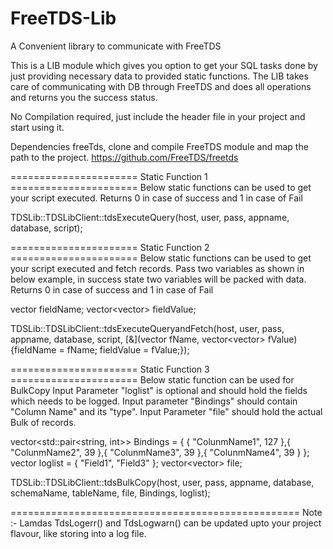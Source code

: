 # FreeTDS-Lib
A Convenient library to communicate with FreeTDS

This is a LIB module which gives you option to get your SQL tasks done by just providing necessary data to provided static functions.
The LIB takes care of communicating with DB through FreeTDS and does all operations and returns you the success status.

No Compilation required, just include the header file in your project and start using it.

Dependencies 
freeTds, clone and compile FreeTDS module and map the path to the project.
https://github.com/FreeTDS/freetds

====================== Static Function 1 ======================
Below static functions can be used to get your script executed.
Returns 0 in case of success and 1 in case of Fail

TDSLib::TDSLibClient::tdsExecuteQuery(host, user, pass, appname, database, script);

====================== Static Function 2 ======================
Below static functions can be used to get your script executed and fetch records.
Pass two variables as shown in below example, in success state two variables will be packed with data.
Returns 0 in case of success and 1 in case of Fail

vector<string> fieldName;
vector<vector<string>> fieldValue;

TDSLib::TDSLibClient::tdsExecuteQueryandFetch(host, user, pass, appname, database, script, [&](vector<string> fName, vector<vector<string>> fValue) {fieldName = fName; fieldValue = fValue;});

====================== Static Function 3 ======================
Below static function can be used for BulkCopy
Input Parameter "loglist" is optional and should hold the fields which needs to be logged.
Input parameter "Bindings" should contain "Column Name" and its "type".
Input Parameter "file" should hold the actual Bulk of records.

vector<std::pair<string, int>> Bindings = { { "ColunmName1", 127 },{ "ColunmName2", 39 },{ "ColunmName3", 39 },{ "ColunmName4", 39 } };
vector<string> loglist = { "Field1", "Field3" };
vector<vector<string>> file;

TDSLib::TDSLibClient::tdsBulkCopy(host, user, pass, appname, database, schemaName, tableName, file, Bindings, loglist);


==================================================
Note :-
Lamdas TdsLogerr() and TdsLogwarn() can be updated upto your project flavour, like storing into a log file.

